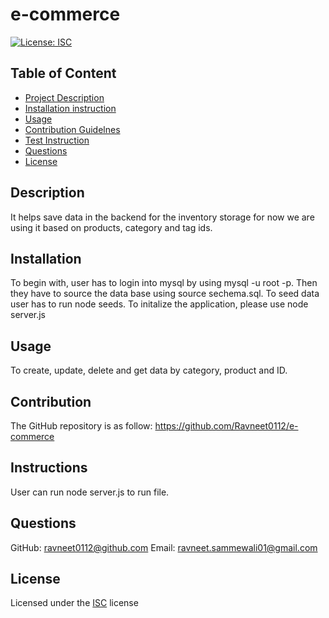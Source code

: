 
# e-commerce

[![License: ISC](https://img.shields.io/badge/License-ISC-blue.svg)](https://opensource.org/licenses/ISC)

## Table of Content
- [Project Description](#Description)
- [Installation instruction](#Installation)
- [Usage](#Usage)
- [Contribution Guidelnes](#Contribution)
- [Test Instruction](#Instruction)
- [Questions](#Questions)
- [License](#License)

## Description
It helps save data in the backend for the inventory storage for now we are using it based on products, category and tag ids. 

## Installation
To begin with, user has to login into mysql by using mysql -u root -p. Then they have to  source the data base using source sechema.sql.  To seed data user has to run node seeds. To initalize the application, please use node server.js
    
## Usage
To create, update, delete and get data by category, product and ID.
    
## Contribution
The GitHub repository is as follow: https://github.com/Ravneet0112/e-commerce 

## Instructions
User can run node server.js to run file.
    

## Questions

GitHub: ravneet0112@github.com
Email: ravneet.sammewali01@gmail.com

## License
Licensed under the [ISC](https://choosealicense.com/licenses/isc/) license
    